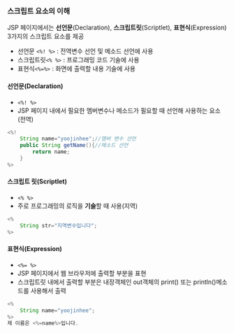 ### 스크립트 요소의 이해

JSP 페이지에서는 **선언문**(Declaration), **스크립트릿**(Scriptlet), **표현식**(Expression) 3가지의 스크립트 요소를 제공

* 선언문 `<%! %>` : 전역변수 선언 및 메소드 선언에 사용
* 스크립트릿`<% %>` : 프로그래밍 코드 기술에 사용
* 표현식`<%=%>` : 화면에 출력할 내용 기술에 사용

#### 선언문(Declaration)

- `<%! %>`
- JSP 페이지 내에서 필요한 멤버변수나 메소드가 필요할 때 선언해 사용하는 요소(전역)

```java
<%!
	String name="yoojinhee";//멤버 변수 선언
	public String getName(){//메소드 선언
		return name;
	}
%>
```

#### 스크립트 릿(Scriptlet)

* `<% %>` 
* 주로 프로그래밍의 로직을 **기술**할 때 사용(지역)

```java
<%
    String str="지역변수입니다";
%>
```

#### 표현식(Expression)

* `<%= %>`
* JSP 페이지에서 웹 브라우저에 출력할 부분을 표현
* 스크립트릿 내에서 출력할 부분은 내장객체인 out객체의 print() 또는 println()메소드를 사용해서 출력

```java
<%
    String name="yoojinhee";
%>
제 이름은 <%=name%>입니다.
```

